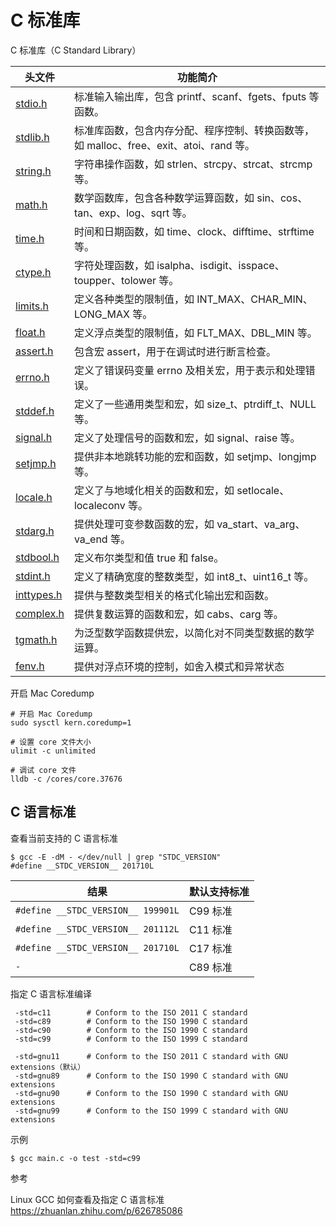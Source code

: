# C 标准库

C 标准库（C Standard Library）

|头文件 | 功能简介
|-|-
| [stdio.h](stdio.h.md) | 标准输入输出库，包含 printf、scanf、fgets、fputs 等函数。
| [stdlib.h](stdlib.h.md) | 标准库函数，包含内存分配、程序控制、转换函数等，如 malloc、free、exit、atoi、rand 等。
| [string.h](string.h.md) | 字符串操作函数，如 strlen、strcpy、strcat、strcmp 等。
| [math.h](math.h.md) | 数学函数库，包含各种数学运算函数，如 sin、cos、tan、exp、log、sqrt 等。
| [time.h](time.h.md) | 时间和日期函数，如 time、clock、difftime、strftime 等。
| [ctype.h](ctype.h.md) | 字符处理函数，如 isalpha、isdigit、isspace、toupper、tolower 等。
| [limits.h](limits.h.md) | 定义各种类型的限制值，如 INT_MAX、CHAR_MIN、LONG_MAX 等。
| [float.h](float.h.md) | 定义浮点类型的限制值，如 FLT_MAX、DBL_MIN 等。
| [assert.h](assert.h.md) | 包含宏 assert，用于在调试时进行断言检查。
| [errno.h](errno.h.md) | 定义了错误码变量 errno 及相关宏，用于表示和处理错误。
| [stddef.h](stddef.h.md) | 定义了一些通用类型和宏，如 size_t、ptrdiff_t、NULL 等。
| [signal.h](signal.h.md) | 定义了处理信号的函数和宏，如 signal、raise 等。
| [setjmp.h](setjmp.h.md) | 提供非本地跳转功能的宏和函数，如 setjmp、longjmp 等。
| [locale.h](locale.h.md) | 定义了与地域化相关的函数和宏，如 setlocale、localeconv 等。
| [stdarg.h](stdarg.h.md) | 提供处理可变参数函数的宏，如 va_start、va_arg、va_end 等。
| [stdbool.h](stdbool.h.md) | 定义布尔类型和值 true 和 false。
| [stdint.h](stdint.h.md) | 定义了精确宽度的整数类型，如 int8_t、uint16_t 等。
| [inttypes.h](inttypes.h) | 提供与整数类型相关的格式化输出宏和函数。
| [complex.h](complex.h.md) | 提供复数运算的函数和宏，如 cabs、carg 等。
| [tgmath.h](tgmath.h.md) | 为泛型数学函数提供宏，以简化对不同类型数据的数学运算。
| [fenv.h](fenv.h.md) | 提供对浮点环境的控制，如舍入模式和异常状态

开启 Mac Coredump

```shell
# 开启 Mac Coredump
sudo sysctl kern.coredump=1

# 设置 core 文件大小
ulimit -c unlimited

# 调试 core 文件
lldb -c /cores/core.37676
```

## C 语言标准

查看当前支持的 C 语言标准

```shell
$ gcc -E -dM - </dev/null | grep "STDC_VERSION"
#define __STDC_VERSION__ 201710L
```

| 结果 | 默认支持标准
|-|-
`#define __STDC_VERSION__ 199901L` | C99 标准
`#define __STDC_VERSION__ 201112L` | C11 标准
`#define __STDC_VERSION__ 201710L` |  C17 标准
| `-` | C89 标准

指定 C 语言标准编译

```shell
 -std=c11        # Conform to the ISO 2011 C standard
 -std=c89        # Conform to the ISO 1990 C standard
 -std=c90        # Conform to the ISO 1990 C standard
 -std=c99        # Conform to the ISO 1999 C standard
 ​
 -std=gnu11      # Conform to the ISO 2011 C standard with GNU extensions（默认）
 -std=gnu89      # Conform to the ISO 1990 C standard with GNU extensions
 -std=gnu90      # Conform to the ISO 1990 C standard with GNU extensions
 -std=gnu99      # Conform to the ISO 1999 C standard with GNU extensions
```

示例

```shell
$ gcc main.c -o test -std=c99
```

参考

Linux GCC 如何查看及指定 C 语言标准
https://zhuanlan.zhihu.com/p/626785086